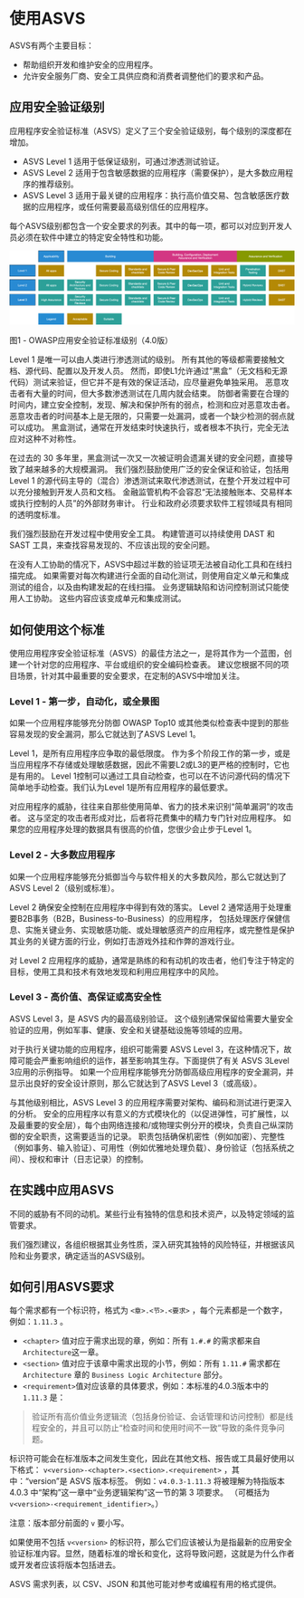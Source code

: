  # 使用ASVS

ASVS有两个主要目标：

* 帮助组织开发和维护安全的应用程序。
* 允许安全服务厂商、安全工具供应商和消费者调整他们的要求和产品。

## 应用安全验证级别

应用程序安全验证标准（ASVS）定义了三个安全验证级别，每个级别的深度都在增加。 

* ASVS Level 1 适用于低保证级别，可通过渗透测试验证。
* ASVS Level 2 适用于包含敏感数据的应用程序（需要保护），是大多数应用程序的推荐级别。
* ASVS Level 3 适用于最关键的应用程序：执行高价值交易、包含敏感医疗数据的应用程序，或任何需要最高级别信任的应用程序。

每个ASVS级别都包含一个安全要求的列表。其中的每一项，都可以对应到开发人员必须在软件中建立的特定安全特性和功能。

![ASVS Level](https://raw.githubusercontent.com/OWASP/ASVS/master/4.0/images/asvs_40_levels.png "ASVS Level")

图1 - OWASP应用安全验证标准级别（4.0版）

Level 1 是唯一可以由人类进行渗透测试的级别。 所有其他的等级都需要接触文档、源代码、配置以及开发人员。 然而，即使L1允许通过“黑盒”（无文档和无源代码）测试来验证，但它并不是有效的保证活动，应尽量避免单独采用。 恶意攻击者有大量的时间，但大多数渗透测试在几周内就会结束。 防御者需要在合理的时间内，建立安全控制，发现、解决和保护所有的弱点，检测和应对恶意攻击者。恶意攻击者的时间基本上是无限的，只需要一处漏洞，或者一个缺少检测的弱点就可以成功。 黑盒测试，通常在开发结束时快速执行，或者根本不执行，完全无法应对这种不对称性。

在过去的 30 多年里，黑盒测试一次又一次被证明会遗漏关键的安全问题，直接导致了越来越多的大规模漏洞。 我们强烈鼓励使用广泛的安全保证和验证，包括用 Level 1 的源代码主导的（混合）渗透测试来取代渗透测试，在整个开发过程中可以充分接触到开发人员和文档。 金融监管机构不会容忍“无法接触账本、交易样本或执行控制的人员”的外部财务审计。 行业和政府必须要求软件工程领域具有相同的透明度标准。

我们强烈鼓励在开发过程中使用安全工具。 构建管道可以持续使用 DAST 和 SAST 工具，来查找容易发现的、不应该出现的安全问题。

在没有人工协助的情况下，ASVS中超过半数的验证项无法被自动化工具和在线扫描完成。 如果需要对每次构建进行全面的自动化测试，则使用自定义单元和集成测试的组合，以及由构建发起的在线扫描。 业务逻辑缺陷和访问控制测试只能使用人工协助。 这些内容应该变成单元和集成测试。

## 如何使用这个标准

使用应用程序安全验证标准（ASVS）的最佳方法之一，是将其作为一个蓝图，创建一个针对您的应用程序、平台或组织的安全编码检查表。 建议您根据不同的项目场景，针对其中最重要的安全要求，在定制的ASVS中增加关注。

### Level 1 - 第一步，自动化，或全景图

如果一个应用程序能够充分防御 OWASP Top10 或其他类似检查表中提到的那些容易发现的安全漏洞，那么它就达到了ASVS Level 1。

Level 1，是所有应用程序应争取的最低限度。 作为多个阶段工作的第一步，或是当应用程序不存储或处理敏感数据，因此不需要L2或L3的更严格的控制时，它也是有用的。 Level 1控制可以通过工具自动检查，也可以在不访问源代码的情况下简单地手动检查。我们认为Level 1是所有应用程序的最低要求。

对应用程序的威胁，往往来自那些使用简单、省力的技术来识别“简单漏洞”的攻击者。 这与坚定的攻击者形成对比，后者将花费集中的精力专门针对应用程序。 如果您的应用程序处理的数据具有很高的价值，您很少会止步于Level 1。

### Level 2 - 大多数应用程序

如果一个应用程序能够充分抵御当今与软件相关的大多数风险，那么它就达到了ASVS Level 2（级别或标准）。

Level 2 确保安全控制在应用程序中得到有效的落实。 Level 2 通常适用于处理重要B2B事务（B2B，Business-to-Business）的应用程序， 包括处理医疗保健信息、实施关键业务、实现敏感功能、或处理敏感资产的应用程序，或完整性是保护其业务的关键方面的行业，例如打击游戏外挂和作弊的游戏行业。

对 Level 2 应用程序的威胁，通常是熟练的和有动机的攻击者，他们专注于特定的目标，使用工具和技术有效地发现和利用应用程序中的风险。

### Level 3 - 高价值、高保证或高安全性

ASVS Level 3，是 ASVS 内的最高级别验证。 这个级别通常保留给需要大量安全验证的应用，例如军事、健康、安全和关键基础设施等领域的应用。

对于执行关键功能的应用程序，组织可能需要 ASVS Level 3，在这种情况下，故障可能会严重影响组织的运作，甚至影响其生存。下面提供了有关 ASVS 3Level 3应用的示例指导。 如果一个应用程序能够充分防御高级应用程序的安全漏洞，并显示出良好的安全设计原则，那么它就达到了ASVS Level 3（或高级）。

与其他级别相比，ASVS Level 3 的应用程序需要对架构、编码和测试进行更深入的分析。 安全的应用程序以有意义的方式模块化的（以促进弹性，可扩展性，以及最重要的安全层），每个由网络连接和/或物理实例分开的模块，负责自己纵深防御的安全职责，这需要适当的记录。 职责包括确保机密性（例如加密）、完整性（例如事务、输入验证）、可用性（例如优雅地处理负载）、身份验证（包括系统之间）、授权和审计（日志记录）的控制。

## 在实践中应用ASVS

不同的威胁有不同的动机。某些行业有独特的信息和技术资产，以及特定领域的监管要求。

我们强烈建议，各组织根据其业务性质，深入研究其独特的风险特征，并根据该风险和业务要求，确定适当的ASVS级别。

## 如何引用ASVS要求

每个需求都有一个标识符，格式为 `<章>.<节>.<要求>` ，每个元素都是一个数字，例如：`1.11.3` 。
- `<chapter>` 值对应于需求出现的章，例如：所有 `1.#.#` 的需求都来自`Architecture`这一章。
- `<section>` 值对应于该章中需求出现的小节，例如：所有 `1.11.#` 需求都在 `Architecture` 章的 `Business Logic Architecture` 部分。
- `<requirement>`值对应该章的具体要求，例如：本标准的4.0.3版本中的 `1.11.3` 是：

> 验证所有高价值业务逻辑流（包括身份验证、会话管理和访问控制）都是线程安全的，并且可以防止“检查时间和使用时间不一致”导致的条件竞争问题。

标识符可能会在标准版本之间发生变化，因此在其他文档、报告或工具最好使用以下格式： `v<version>-<chapter>.<section>.<requirement>` ，其中：“version”是 ASVS 版本标签。 例如：`v4.0.3-1.11.3` 将被理解为特指版本 4.0.3 中“架构”这一章中“业务逻辑架构”这一节的第 3 项要求。 （可概括为`v<version>-<requirement_identifier>`。）

注意：版本部分前面的 `v` 要小写。

如果使用不包括 `v<version>` 的标识符，那么它们应该被认为是指最新的应用安全验证标准内容。显然，随着标准的增长和变化，这将导致问题，这就是为什么作者或开发者应该将版本包括进去。

ASVS 需求列表，以 CSV、JSON 和其他可能对参考或编程有用的格式提供。